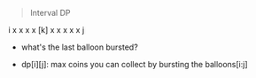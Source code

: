 > Interval DP  

i x x x x [k] x x x x x j

* what's the last balloon bursted?

* dp[i][j]: max coins you can collect by bursting the balloons[i:j]